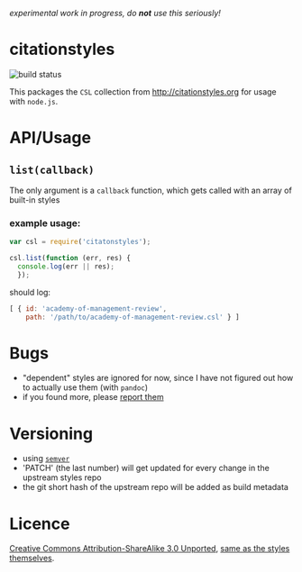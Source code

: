 *experimental work in progress, do **not** use this seriously!*

# citationstyles

![build status](https://api.travis-ci.org/papermill/node-citationstyles.png?branch=master)

This packages the `CSL` collection from <http://citationstyles.org> for usage with `node.js`.

# API/Usage

## `list(callback)`

The only argument is a `callback` function, which gets called with an array of built-in styles
 
### example usage:

```js
var csl = require('citatonstyles');

csl.list(function (err, res) {
  console.log(err || res);
  });
```

should log:

```js
[ { id: 'academy-of-management-review',
    path: '/path/to/academy-of-management-review.csl' } ]
```

# Bugs

- "dependent" styles are ignored for now, since I have not figured out how to actually use them (with `pandoc`)
- if you found more, please [report them](https://github.com/papermill/node-citationstyles/issues)

# Versioning

- using [`semver`](http://semver.org)
- 'PATCH' (the last number) will get updated for every change in the upstream styles repo
- the git short hash of the upstream repo will be added as build metadata

# Licence

[Creative Commons Attribution-ShareAlike 3.0 Unported](http://creativecommons.org/licenses/by-sa/3.0/), 
 [same as the styles themselves](https://github.com/citation-style-language/styles/blob/master/README.md#licensing).